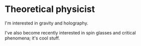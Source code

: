 # Theoretical physicist

I'm interested in gravity and holography. 

I've also become recently interested in spin glasses and critical phenomena; it's cool stuff.

